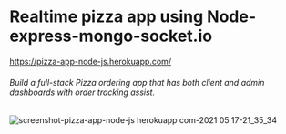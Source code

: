 # Realtime pizza app using Node-express-mongo-socket.io

https://pizza-app-node-js.herokuapp.com/

###### Build a full-stack Pizza ordering app that has both client and admin dashboards with order tracking assist.

![screenshot-pizza-app-node-js herokuapp com-2021 05 17-21_35_34](https://user-images.githubusercontent.com/61876452/118521004-3474b180-b758-11eb-82af-e1a2da8adbb0.png)
